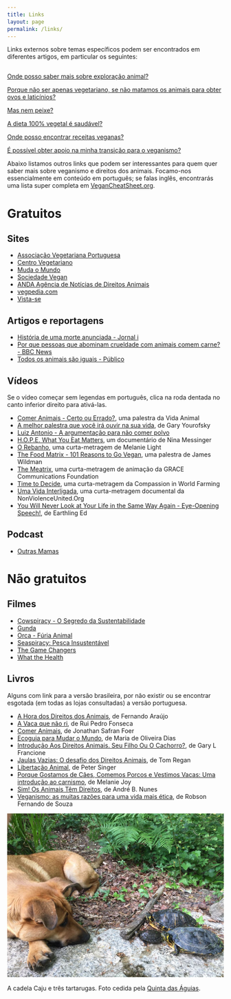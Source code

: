 ```yaml
---
title: Links
layout: page
permalink: /links/
---
```


Links externos sobre temas específicos podem ser encontrados em diferentes artigos, em particular os seguintes:

<p class="question-list" style="padding-top:15px">
  <a href="/onde-posso-saber-mais-sobre-exploracao-animal#links">Onde posso saber mais sobre exploração animal?</a>
</p>
<p class="question-list">
  <a href="/porque-nao-ser-apenas-vegetariano-se-nao-matamos-os-animais-para-obter-ovos-e-laticinios#links">Porque não ser apenas vegetariano, se não matamos os animais para obter ovos e laticínios?</a>
</p>
<p class="question-list">
  <a href="/mas-nem-peixe#links">Mas nem peixe?</a>
</p>
<p class="question-list">
  <a href="/a-dieta-100-vegetal-e-saudavel#links">A dieta 100% vegetal é saudável?</a>
</p>
<p class="question-list">
  <a href="/onde-posso-encontrar-receitas-veganas#links">Onde posso encontrar receitas veganas?</a>
</p>
<p class="question-list">
  <a href="/e-possivel-obter-apoio-na-minha-transicao-para-o-veganismo/">É possível obter apoio na minha transição para o veganismo?</a>
</p>

Abaixo listamos outros links que podem ser interessantes para quem quer saber mais sobre veganismo e direitos dos animais. Focamo-nos essencialmente em conteúdo em português; se falas inglês, encontrarás uma lista super completa em [VeganCheatSheet.org](https://vegancheatsheet.org).

# Gratuitos

## Sites

* [Associação Vegetariana Portuguesa](https://www.avp.org.pt)
* [Centro Vegetariano](https://www.centrovegetariano.org)
* [Muda o Mundo](https://www.mudaomundo.org)
* [Sociedade Vegan](https://sociedadevegan.com)
* [ANDA Agência de Notícias de Direitos Animais](https://www.anda.jor.br)
* [vegpedia.com](https://vegpedia.com)
* [Vista-se](https://www.vista-se.com.br)

## Artigos e reportagens
* [História de uma morte anunciada - Jornal i](https://ionline.sapo.pt/artigo/397736/historia-de-uma-morte-anunciada?seccao=Portugal_i)
* [Por que pessoas que abominam crueldade com animais comem carne? - BBC News](https://www.bbc.com/portuguese/vert-fut-47701819)
* [Todos os animais são iguais - Público](https://www.publico.pt/2000/09/30/jornal/todos-os-animais-sao-iguais-149432)

## Vídeos

Se o vídeo começar sem legendas em português, clica na roda dentada no canto inferior direito para ativá-las.

* [Comer Animais - Certo ou Errado?](https://www.youtube.com/watch?v=bUTcXSX2BKc&cc_load_policy=1&cc_lang_pref=pt), uma palestra da Vida Animal
* [A melhor palestra que você irá ouvir na sua vida](https://www.youtube.com/watch?v=8bH-doHSY_o&cc_load_policy=1&cc_lang_pref=pt), de Gary Yourofsky
* [Luiz Antonio - A argumentação para não comer polvo](https://www.youtube.com/watch?v=NX4O6smZrLE&cc_load_policy=1&cc_lang_pref=pt)
* [H.O.P.E. What You Eat Matters](https://www.youtube.com/watch?v=FprMvJYnD44&cc_load_policy=1&cc_lang_pref=pt), um documentário de Nina Messinger
* [O Rebanho](https://www.youtube.com/watch?v=_FKEA_1RRUg&cc_load_policy=1&cc_lang_pref=pt), uma curta-metragem de Melanie Light
* [The Food Matrix - 101 Reasons to Go Vegan](https://www.youtube.com/watch?v=YnQb58BoBQw&cc_load_policy=1&cc_lang_pref=pt), uma palestra de James Wildman
* [The Meatrix](https://www.youtube.com/watch?v=8069oD3vGBU&cc_load_policy=1&cc_lang_pref=pt), uma curta-metragem de animação da GRACE Communications Foundation
* [Time to Decide](https://www.youtube.com/watch?v=BYnnuXlqdGQ&cc_load_policy=1&cc_lang_pref=pt), uma curta-metragem da Compassion in World Farming 
* [Uma Vida Interligada](https://www.youtube.com/watch?v=eSWh9RLWpcg&cc_load_policy=1&cc_lang_pref=pt), uma curta-metragem documental da NonViolenceUnited.Org
* [You Will Never Look at Your Life in the Same Way Again - Eye-Opening Speech!](https://www.youtube.com/watch?v=Z3u7hXpOm58&cc_load_policy=1&cc_lang_pref=pt), de Earthling Ed

## Podcast

* [Outras Mamas](https://medium.com/outras-mamas-podcast)

# Não gratuitos

## Filmes
* [Cowspiracy - O Segredo da Sustentabilidade](https://www.netflix.com/pt/title/80033772)
* [Gunda](https://www.gunda.movie)
* [Orca - Fúria Animal](https://www.netflix.com/pt/title/70267802)
* [Seaspiracy: Pesca Insustentável](https://www.netflix.com/pt/title/81014008)
* [The Game Changers](https://gamechangersmovie.com/)
* [What the Health](https://www.netflix.com/pt/title/80174177)

## Livros

Alguns com link para a versão brasileira, por não existir ou se encontrar esgotada (em todas as lojas consultadas) a versão portuguesa.

* [A Hora dos Direitos dos Animais](https://www.almedina.net/a-hora-dos-direitos-dos-animais-1563796294.html), de Fernando Araújo
* [ A Vaca que não ri](https://www.livroshorizonte.pt/produto/a-vaca-que-nao-ri), de Rui Pedro Fonseca
* [Comer Animais](https://www.amazon.com/Comer-Animais-Em-Portugues-Brasil/dp/8532526055?currency=EUR&language=pt_BR), de Jonathan Safran Foer
* [Ecoguia para Mudar o Mundo](https://www.penguinlivros.pt/loja/nascente/livro/ecoguia-para-mudar-o-mundo/), de Maria de Oliveira Dias
* [Introdução Aos Direitos Animais. Seu Filho Ou O Cachorro?](https://www.fnac.pt/mp10486019/Introducao-Aos-Direitos-Animais-Seu-Filho-Ou-O-Cachorro), de Gary L Francione
* [Jaulas Vazias: O desafio dos Direitos Animais](http://www.editax-loja.com/product/jaulas-vazias-o-desafio-dos-direitos-animais), de Tom Regan
* [Libertação Animal](https://www.almedina.net/liberta-o-animal-a-discrimina-o-com-base-na-esp-cie-assenta-num-preconceito-imoral-e-indefens-vel-1669293192.html?gclid=CjwKCAiAuaKfBhBtEiwAht6H7y-Mj5JNmY3uUzsthBx5cXHYoOeRcKexhqUZvdxl6htGNRGnP9_I5hoC6hkQAvD_BwE), de Peter Singer
* [Porque Gostamos de Cães, Comemos Porcos e Vestimos Vacas: Uma introdução ao carnismo](https://www.bertrandeditora.pt/produtos/ficha/porque-gostamos-de-caes-comemos-porcos-e-vestimos-vacas/21942690), de Melanie Joy
* [Sim! Os Animais Têm Direitos](https://www.wook.pt/livro/sim-os-animais-tem-direitos-andre-nunes/16673864), de André B. Nunes
* [Veganismo: as muitas razões para uma vida mais ética](https://veganagente.com.br/livro-veganismo/), de Robson Fernando de Souza

![[Foto da cadela Caju e três tartarugas na Quinta das Águias]](/assets/images/quinta_aguias_cadela_tartarugas.jpg "A cadela Caju e três tartarugas na Quinta das Águias")

<div class="img-caption">A cadela Caju e três tartarugas. Foto cedida pela <a href="https://www.facebook.com/associacaoquintadasaguias/photos/pb.100064801445920.-2207520000./1729170207175410/?type=3">Quinta das Águias</a>.</div>
